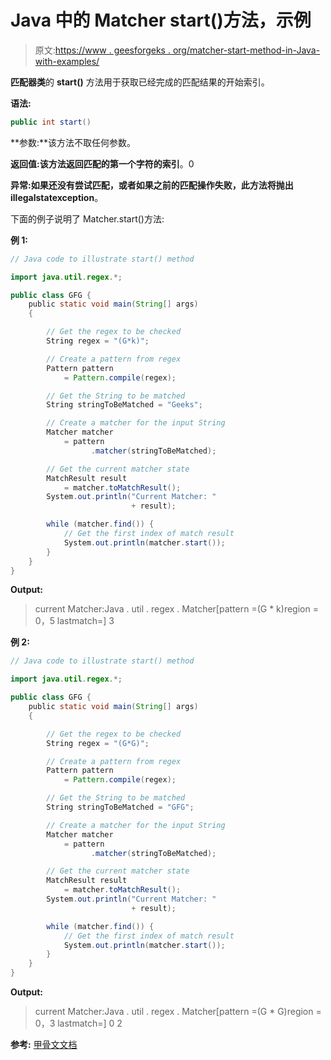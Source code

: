 # Java 中的 Matcher start()方法，示例

> 原文:[https://www . geesforgeks . org/matcher-start-method-in-Java-with-examples/](https://www.geeksforgeeks.org/matcher-start-method-in-java-with-examples/)

**匹配器类**的 **start()** 方法用于获取已经完成的匹配结果的开始索引。

**语法:**

```java
public int start()

```

**参数:**该方法不取任何参数。

**返回值:**该方法返回匹配的第一个字符的**索引**。0

**异常:**如果还没有尝试匹配，或者如果之前的匹配操作失败，此方法将抛出**illegalstatexception**。

下面的例子说明了 Matcher.start()方法:

**例 1:**

```java
// Java code to illustrate start() method

import java.util.regex.*;

public class GFG {
    public static void main(String[] args)
    {

        // Get the regex to be checked
        String regex = "(G*k)";

        // Create a pattern from regex
        Pattern pattern
            = Pattern.compile(regex);

        // Get the String to be matched
        String stringToBeMatched = "Geeks";

        // Create a matcher for the input String
        Matcher matcher
            = pattern
                  .matcher(stringToBeMatched);

        // Get the current matcher state
        MatchResult result
            = matcher.toMatchResult();
        System.out.println("Current Matcher: "
                           + result);

        while (matcher.find()) {
            // Get the first index of match result
            System.out.println(matcher.start());
        }
    }
}
```

**Output:**

> current Matcher:Java . util . regex . Matcher[pattern =(G * k)region = 0，5 lastmatch=]
> 3

**例 2:**

```java
// Java code to illustrate start() method

import java.util.regex.*;

public class GFG {
    public static void main(String[] args)
    {

        // Get the regex to be checked
        String regex = "(G*G)";

        // Create a pattern from regex
        Pattern pattern
            = Pattern.compile(regex);

        // Get the String to be matched
        String stringToBeMatched = "GFG";

        // Create a matcher for the input String
        Matcher matcher
            = pattern
                  .matcher(stringToBeMatched);

        // Get the current matcher state
        MatchResult result
            = matcher.toMatchResult();
        System.out.println("Current Matcher: "
                           + result);

        while (matcher.find()) {
            // Get the first index of match result
            System.out.println(matcher.start());
        }
    }
}
```

**Output:**

> current Matcher:Java . util . regex . Matcher[pattern =(G * G)region = 0，3 lastmatch=]
> 0
> 2

**参考:** [甲骨文文档](https://docs.oracle.com/javase/9/docs/api/java/util/regex/Matcher.html#start--)